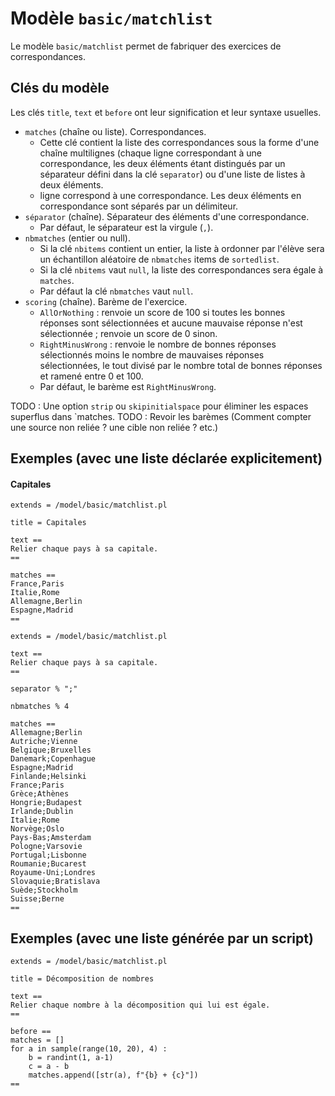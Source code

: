 # Modèle `basic/matchlist`

Le modèle `basic/matchlist` permet de fabriquer des exercices de correspondances.

## Clés du modèle

Les clés `title`, `text` et `before` ont leur signification et leur syntaxe usuelles.

* `matches` (chaîne ou liste). Correspondances.
    * Cette clé contient la liste des correspondances sous la forme d'une chaîne multilignes (chaque ligne correspondant à une correspondance, les deux éléments étant distingués par un séparateur défini dans la clé `separator`) ou d'une liste de listes à deux éléments.
    *  ligne correspond à une correspondance. Les deux éléments en correspondance sont séparés par un délimiteur.
* `séparator` (chaîne). Séparateur des éléments d'une correspondance.
    * Par défaut, le séparateur est la virgule (`,`).
* `nbmatches` (entier ou null). 
    * Si la clé `nbitems` contient un entier, la liste à ordonner par l'élève sera un échantillon aléatoire de `nbmatches` items de `sortedlist`. 
    * Si la clé `nbitems` vaut `null`, la liste des correspondances sera égale à `matches`.
    * Par défaut la clé `nbmatches` vaut `null`.
* `scoring` (chaîne). Barème de l'exercice. 
    * `AllOrNothing` : renvoie un score de 100 si toutes les bonnes réponses sont sélectionnées et aucune mauvaise réponse n'est sélectionnée ; renvoie un score de 0 sinon.
    * `RightMinusWrong` : renvoie le nombre de bonnes réponses sélectionnés moins le nombre de mauvaises réponses sélectionnées, le tout divisé par le nombre total de bonnes réponses et ramené entre 0 et 100.
    * Par défaut, le barème est `RightMinusWrong`.

TODO : Une option `strip` ou `skipinitialspace` pour éliminer les espaces superflus dans `matches.
TODO : Revoir les barèmes (Comment compter une source non reliée ? une cible non reliée ? etc.)

## Exemples (avec une liste déclarée explicitement)

#### Capitales

~~~
extends = /model/basic/matchlist.pl

title = Capitales

text ==
Relier chaque pays à sa capitale.
==

matches ==
France,Paris
Italie,Rome
Allemagne,Berlin
Espagne,Madrid
==
~~~

```
extends = /model/basic/matchlist.pl

text ==
Relier chaque pays à sa capitale.
==

separator % ";"

nbmatches % 4

matches ==
Allemagne;Berlin
Autriche;Vienne
Belgique;Bruxelles
Danemark;Copenhague
Espagne;Madrid
Finlande;Helsinki
France;Paris
Grèce;Athènes
Hongrie;Budapest
Irlande;Dublin
Italie;Rome
Norvège;Oslo
Pays-Bas;Amsterdam
Pologne;Varsovie
Portugal;Lisbonne
Roumanie;Bucarest
Royaume-Uni;Londres
Slovaquie;Bratislava
Suède;Stockholm
Suisse;Berne
==
```

## Exemples (avec une liste générée par un script)

```
extends = /model/basic/matchlist.pl

title = Décomposition de nombres

text ==
Relier chaque nombre à la décomposition qui lui est égale.
==

before ==
matches = []
for a in sample(range(10, 20), 4) :
    b = randint(1, a-1)
    c = a - b
    matches.append([str(a), f"{b} + {c}"])
==
```
